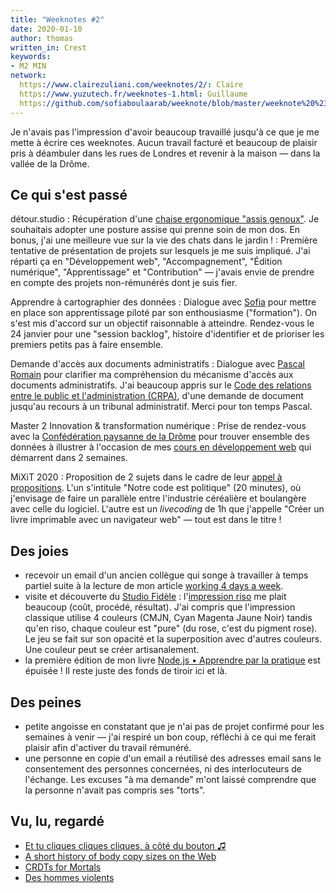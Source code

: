 ```yaml
---
title: "Weeknotes #2"
date: 2020-01-10
author: thomas
written_in: Crest
keywords:
- M2 MIN
network:
  https://www.clairezuliani.com/weeknotes/2/: Claire
  https://www.yuzutech.fr/weeknotes-1.html: Guillaume
  https://github.com/sofiaboulaarab/weeknote/blob/master/weeknote%20%231.md: Sofia
---
```


Je n'avais pas l'impression d'avoir beaucoup travaillé jusqu'à ce que je me mette
à écrire ces weeknotes. Aucun travail facturé et beaucoup de plaisir pris à déambuler
dans les rues de Londres et revenir à la maison — dans la vallée de la Drôme.

<!--more-->

## Ce qui s'est passé

détour.studio
: Récupération d'une [chaise ergonomique "assis genoux"](https://www.youtube.com/watch?v=rZku71E4io4).
  Je souhaitais adopter une posture assise qui prenne soin de mon dos.
  En bonus, j'ai une meilleure vue sur la vie des chats dans le jardin !
: Première tentative de présentation de projets sur lesquels je me suis impliqué.
  J'ai réparti ça en "Développement web", "Accompagnement", "Édition numérique", "Apprentissage"
  et "Contribution" — j'avais envie de prendre en compte des projets non-rémunérés dont je suis fier.

Apprendre à cartographier des données
: Dialogue avec [Sofia][] pour mettre en place son apprentissage piloté par son enthousiasme ("formation").
  On s'est mis d'accord sur un objectif raisonnable à atteindre.
  Rendez-vous le 24 janvier pour une "session backlog", histoire d'identifier
  et de prioriser les premiers petits pas à faire ensemble.

Demande d'accès aux documents administratifs
: Dialogue avec [Pascal Romain](https://rhizome-data.fr) pour clarifier
  ma compréhension du mécanisme d'accès aux documents administratifs.
  J'ai beaucoup appris sur le [Code des relations entre le public et l'administration (CRPA)][crpa],
  d'une demande de document jusqu'au recours à un tribunal administratif.
  Merci pour ton temps Pascal.

Master 2 Innovation & transformation numérique
: Prise de rendez-vous avec la [Confédération paysanne de la Drôme](http://drome.confederationpaysanne.fr/)
  pour trouver ensemble des données à illustrer à l'occasion de mes
  [cours en développement web](https://github.com/thom4parisot/m2-min-2019/)
  qui démarrent dans 2 semaines.

MiXiT 2020
: Proposition de 2 sujets dans le cadre de leur [appel à propositions](https://www.papercall.io/mixit20).
  L'un s'intitule "Notre code est politique" (20 minutes), où j'envisage de faire un parallèle entre l'industrie céréalière et boulangère avec celle du logiciel.
  L'autre est un _livecoding_ de 1h que j'appelle "Créer un livre imprimable avec un navigateur web" — tout est dans le titre !

## Des joies

- recevoir un email d'un ancien collègue qui songe à travailler à temps partiel
  suite à la lecture de mon article [working 4 days a week](https://thom4.net/2015/part-time/).
- visite et découverte du [Studio Fidèle][] :
  l'[impression riso][] me plait beaucoup (coût, procédé, résultat).
  J'ai compris que l'impression classique utilise 4 couleurs (CMJN, Cyan Magenta Jaune Noir)
  tandis qu'en riso, chaque couleur est "pure" (du rose, c'est du pigment rose).
  Le jeu se fait sur son opacité et la superposition avec d'autres couleurs.
  Une couleur peut se créer artisanalement.
- la première édition de mon livre [Node.js • Apprendre par la pratique](https://www.editions-eyrolles.com/Livre/9782212139938) est épuisée !
  Il reste juste des fonds de tiroir ici et là.

## Des peines

- petite angoisse en constatant que je n'ai pas de projet confirmé pour les semaines à venir
  — j'ai respiré un bon coup, réfléchi à ce qui me ferait plaisir afin d'activer du travail rémunéré.
- une personne en copie d'un email a réutilisé des adresses email sans le consentement des personnes concernées,
  ni des interlocuteurs de l'échange. Les excuses "à ma demande" m'ont laissé comprendre que la personne n'avait pas compris ses "torts".

## Vu, lu, regardé

- [Et tu cliques cliques cliques, à côté du bouton ♫](https://fvsch.com/et-tu-cliques-a-cote-du-bouton/)
- [A short history of body copy sizes on the Web](https://fvsch.com/body-copy-sizes/)
- [CRDTs for Mortals](https://www.youtube.com/watch?v=DEcwa68f-jY)
- [Des hommes violents](https://www.franceculture.fr/emissions/des-hommes-violents-le-podcast-original)

[Studio Fidèle]: http://www.fidele-editions.com
[impression riso]: https://fr.wikipedia.org/wiki/Duplicopieur
[crpa]: https://fr.wikipedia.org/wiki/Code_des_relations_entre_le_public_et_l%27administration
[atelier-transparence]: https://openagenda.com/usine-vivante/events/demander-de-la-transparence-a-ma-collectivite
[Sofia]: https://twitter.com/sofiaboulaarab
